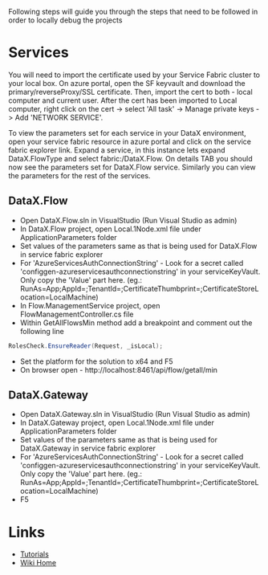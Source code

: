 Following steps will guide you through the steps that need to be followed in order to locally debug the projects

# Services
You will need to import the certificate used by your Service Fabric cluster to your local box. On azure portal, open the SF keyvault and download the primary/reverseProxy/SSL certificate. Then, import the cert to both - local computer and current user. After the cert has been imported to Local computer, right click on the cert -> select 'All task' -> Manage private keys -> Add 'NETWORK SERVICE'.

To view the parameters set for each service in your DataX environment, open your service fabric resource in azure portal and click on the service fabric explorer link. Expand a service, in this instance lets expand DataX.FlowType and select fabric:/DataX.Flow. On details TAB you should now see the parameters set for DataX.Flow service. Similarly you can view the parameters for the rest of the services.

## DataX.Flow
* Open DataX.Flow.sln in VisualStudio (Run Visual Studio as admin)
* In DataX.Flow project, open Local.1Node.xml file under ApplicationParameters folder
* Set values of the parameters same as that is being used for DataX.Flow in service fabric explorer
* For 'AzureServicesAuthConnectionString' - Look for a secret called 'configgen-azureservicesauthconnectionstring' in your serviceKeyVault. Only copy the 'Value' part here. (eg.: RunAs=App;AppId=<some GUID>;TenantId=<some GUID>;CertificateThumbprint=<Cert Thumbprint>;CertificateStoreLocation=LocalMachine)
* In Flow.ManagementService project, open FlowManagementController.cs file
* Within GetAllFlowsMin method add a breakpoint and comment out the following line
```C#
RolesCheck.EnsureReader(Request, _isLocal);
```
* Set the platform for the solution to x64 and F5
* On browser open - http://localhost:8461/api/flow/getall/min

## DataX.Gateway
* Open DataX.Gateway.sln in VisualStudio (Run Visual Studio as admin)
* In DataX.Gateway project, open Local.1Node.xml file under ApplicationParameters folder
* Set values of the parameters same as that is being used for DataX.Gateway in service fabric explorer
* For 'AzureServicesAuthConnectionString' - Look for a secret called 'configgen-azureservicesauthconnectionstring' in your serviceKeyVault. Only copy the 'Value' part here. (eg.: RunAs=App;AppId=<some GUID>;TenantId=<some GUID>;CertificateThumbprint=<Cert Thumbprint>;CertificateStoreLocation=LocalMachine)
* F5

##

# Links
* [Tutorials](Tutorials)
* [Wiki Home](Home) 
